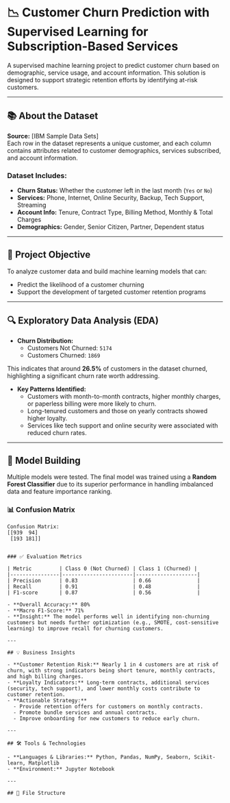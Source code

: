 # 📉 Customer Churn Prediction with Supervised Learning for Subscription-Based Services

A supervised machine learning project to predict customer churn based on demographic, service usage, and account information. This solution is designed to support strategic retention efforts by identifying at-risk customers.

---

## 📚 About the Dataset

**Source:** [IBM Sample Data Sets]  
Each row in the dataset represents a unique customer, and each column contains attributes related to customer demographics, services subscribed, and account information.

### Dataset Includes:
- **Churn Status:** Whether the customer left in the last month (`Yes` or `No`)
- **Services:** Phone, Internet, Online Security, Backup, Tech Support, Streaming
- **Account Info:** Tenure, Contract Type, Billing Method, Monthly & Total Charges
- **Demographics:** Gender, Senior Citizen, Partner, Dependent status

---

## 🎯 Project Objective

To analyze customer data and build machine learning models that can:
- Predict the likelihood of a customer churning
- Support the development of targeted customer retention programs

---

## 🔍 Exploratory Data Analysis (EDA)

- **Churn Distribution:**
  - Customers Not Churned: `5174`
  - Customers Churned: `1869`

This indicates that around **26.5%** of customers in the dataset churned, highlighting a significant churn rate worth addressing.

- **Key Patterns Identified:**
  - Customers with month-to-month contracts, higher monthly charges, or paperless billing were more likely to churn.
  - Long-tenured customers and those on yearly contracts showed higher loyalty.
  - Services like tech support and online security were associated with reduced churn rates.

---

## 🧠 Model Building

Multiple models were tested. The final model was trained using a **Random Forest Classifier** due to its superior performance in handling imbalanced data and feature importance ranking.

### 📊 Confusion Matrix

```text
Confusion Matrix:
[[939  94]
 [193 181]]


### ✅ Evaluation Metrics

| Metric         | Class 0 (Not Churned) | Class 1 (Churned) |
|----------------|-----------------------|--------------------|
| Precision      | 0.83                  | 0.66               |
| Recall         | 0.91                  | 0.48               |
| F1-score       | 0.87                  | 0.56               |

- **Overall Accuracy:** 80%
- **Macro F1-Score:** 71%
- **Insight:** The model performs well in identifying non-churning customers but needs further optimization (e.g., SMOTE, cost-sensitive learning) to improve recall for churning customers.

---

## 💡 Business Insights

- **Customer Retention Risk:** Nearly 1 in 4 customers are at risk of churn, with strong indicators being short tenure, monthly contracts, and high billing charges.
- **Loyalty Indicators:** Long-term contracts, additional services (security, tech support), and lower monthly costs contribute to customer retention.
- **Actionable Strategy:**
  - Provide retention offers for customers on monthly contracts.
  - Promote bundle services and annual contracts.
  - Improve onboarding for new customers to reduce early churn.

---

## 🛠️ Tools & Technologies

- **Languages & Libraries:** Python, Pandas, NumPy, Seaborn, Scikit-learn, Matplotlib
- **Environment:** Jupyter Notebook

---

## 📁 File Structure


